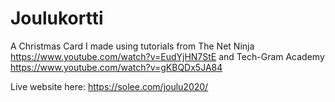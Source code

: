 # Joulukortti

A Christmas Card I made using tutorials from The Net Ninja https://www.youtube.com/watch?v=EudYjHN7StE and Tech-Gram Academy https://www.youtube.com/watch?v=gKBQDx5JA84

Live website here: https://solee.com/joulu2020/ 
